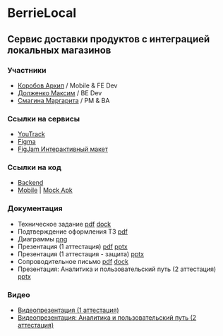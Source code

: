 # BerrieLocal
## Сервис доставки продуктов с интеграцией локальных магазинов
### Участники
* [Коробов Архип](https://github.com/equescodebelike) / Mobile & FE Dev
* [Долженко Максим](https://github.com/mADoTM) / BE Dev
* [Смагина Маргарита](https://github.com/SifySM) / PM & BA
### Ссылки на сервисы
* [YouTrack](https://berrielocal.youtrack.cloud/agiles/159-7)
* [Figma](https://www.figma.com/file/bWyu009B7I6ybe1Vp1IKqp/berrielLocal?type=design&node-id=0%3A1&mode=design&t=pZkDtN9Wmr1uXqqF-1)
* [FigJam Интерактивный макет](https://www.figma.com/proto/2mFZOdLC60tjqXPrdFZcj7/PROT_BerrieLocal?page-id=0:1&type=design&node-id=1-1494&viewport=285,1069,0.15&t=eGjjXQeKDqFq9Nns-1&scaling=min-zoom&starting-point-node-id=1:1615)
### Ссылки на код
* [Backend](https://github.com/berrielocal/backend)
* [Mobile](https://github.com/berrielocal/mobile) |  [Mock Apk](https://github.com/berrielocal/berrielocal/tree/main/apk)
### Документация
* Техническое задание  [pdf](https://github.com/berrielocal/berrielocal/blob/main/Documentation/Technical%20specification.pdf)  [dock](https://github.com/berrielocal/berrielocal/blob/main/Documentation/Technical%20specification.docx)
* Подтверждение оформления ТЗ [pdf](https://github.com/berrielocal/berrielocal/blob/main/Documentation/confirmation.pdf)
* Диаграммы  [png](https://github.com/berrielocal/berrielocal/tree/main/Documentation/Diagrams)
* Презентация (1 аттестация)  [pdf](https://github.com/berrielocal/berrielocal/blob/main/Documentation/presentation.pdf)  [pptx](https://github.com/berrielocal/berrielocal/blob/main/Documentation/presentation.pptx)
* Презентация (1 аттестация - защита)  [pptx](https://github.com/berrielocal/berrielocal/blob/main/Documentation/BerrieLocal_защита.pptx)
* Сопроводительное письмо  [pdf](https://github.com/berrielocal/berrielocal/blob/main/Documentation/CoverLetter.pdf)  [dock](https://github.com/berrielocal/berrielocal/blob/main/Documentation/CoverLetter.docx)
* Презентация: Аналитика и пользовательский путь (2 аттестация) [pptx](https://github.com/berrielocal/berrielocal/blob/main/Documentation/BerrieLocal%20Analysis%20and%20User%20Story.pdf)
### Видео
* [Видеопрезентация (1 аттестация)](https://youtu.be/-QW4zf2W6X0)
* [Видеопрезентация: Аналитика и пользовательский путь (2 аттестация)](https://youtu.be/-lE382L_jEs)
